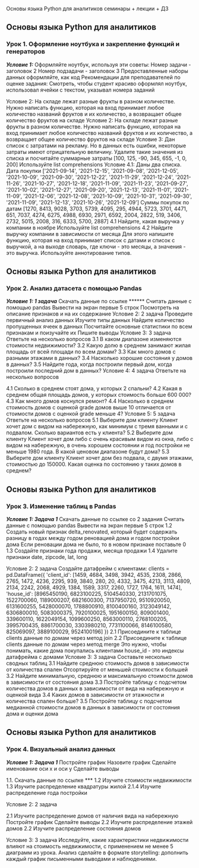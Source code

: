 Основы языка Python для аналитиков
семинары + лекции + ДЗ


## Основы языка Python для аналитиков
### Урок 1. Оформление ноутбука и закрепление функций и генераторов
***Условие 1:***
Оформляйте ноутбук, используя эти советы:
Номер задачи - заголовок 2
Номер подзадачи - заголовок 3
Предоставленные наборы данных оформляйте, как код
Рекомендации для преподавателей по оценке задания:
Смотреть, чтобы студент красиво оформлял ноутбук, использовал ячейки с текстом, указывал номера заданий

Условие 2:
На складе лежат разные фрукты в разном количестве.
Нужно написать функцию, которая на вход принимает любое количество названий фруктов и их количество, а возвращает общее количество фруктов на складе
Условие 2:
На складе лежат разные фрукты в разном количестве.
Нужно написать функцию, которая на вход принимает любое количество названий фруктов и их количество, а возвращает общее количество фруктов на складе
Условие 3:
Дан список с затратами на рекламу. Но в данных есть ошибки, некоторые затраты имеют отрицательную величину. Удалите такие значения из списка и посчитайте суммарные затраты
[100, 125, -90, 345, 655, -1, 0, 200]
Используйте list comprehensions
Условие 4.1:
Даны два списка.
Дата покупки
['2021-09-14', '2021-12-15', '2021-09-08', '2021-12-05', '2021-10-09', '2021-09-30', '2021-12-22', '2021-11-29', '2021-12-24', '2021-11-26', '2021-10-27', '2021-12-18', '2021-11-09', '2021-11-23', '2021-09-27', '2021-10-02', '2021-12-27', '2021-09-20', '2021-12-13', '2021-11-01', '2021-11-09', '2021-12-06', '2021-12-08', '2021-10-09', '2021-10-31', '2021-09-30', '2021-11-09', '2021-12-13', '2021-10-26', '2021-12-09']
Суммы покупок по датам
[1270, 8413, 9028, 3703, 5739, 4095, 295, 4944, 5723, 3701, 4471, 651, 7037, 4274, 6275, 4988, 6930, 2971, 6592, 2004, 2822, 519, 3406, 2732, 5015, 2008, 316, 6333, 5700, 2887]
4.1 Найдите, какая выручка у компании в ноябре
Используйте list comprehensions
4.2 Найдите выручку компании в зависимости от месяца
Для этого напишите функцию, которая на вход принимает список с датами и список с выручкой, а на выходе словарь, где ключи - это месяцы, а значения - это выручка.
Используйте аннотирование типов.

## Основы языка Python для аналитиков
### Урок 2. Анализ датасета с помощью Pandas
***Условие 1: 1 задача***
Скачать данные по ссылке ******
Считать данные с помощью pandas
Вывести на экран первые 5 строк
Посмотреть на описание признаков и на их содержание
Условие 2: 2 задача
Проведите первичный анализ данных
Изучите типы данных
Найдите количество пропущенных ячеек в данных
Посчитайте основные статистики по всем признакам и поизучайте их
Пишите выводы
Условие 3: 3 задача
Ответьте на несколько вопросов
3.1 В каком диапазоне изменяются стоимости недвижимости?
3.2 Какую долю в среднем занимают жилая площадь от всей площади по всем домам?
3.3 Как много домов с разными этажами в данных?
3.4 Насколько хорошие состояния у домов в данных?
3.5 Найдите года, когда построили первый дом, когда построили последний дом в данных?
Условие 4: 4 задача
Ответьте на несколько вопросов

4.1 Сколько в среднем стоят дома, у которых 2 спальни?
4.2 Какая в среднем общая площадь домов, у которых стоимость больше 600 000?
4.3 Как много домов коснулся ремонт?
4.4 Насколько в среднем стоимость домов с оценкой grade домов выше 10 отличается от стоимости домов с оценкой grade меньше 4?
Условие 5: 5 задача
Ответьте на несколько вопросов
5.1 Выберите дом клиенту
Клиент хочет дом с видом на набережную, как минимум с тремя ванными и с подвалом. Сколько вариантов есть у клиента?
5.2 Выберите дом клиенту
Клиент хочет дом либо с очень красивым видом из окна, либо с видом на набережную, в очень хорошем состоянии и год постройки не меньше 1980 года. В какой ценовом диапазоне будут дома?
5.3 Выберите дом клиенту
Клиент хочет дом без подвала, с двумя этажами, стоимостью до 150000. Какая оценка по состоянию у таких домов в среднем?


## Основы языка Python для аналитиков
### Урок 3. Изменение таблиц в Pandas
***Условие 1: Задача 1***
Скачать данные по ссылке со 2 задания
Считать данные с помощью pandas
Вывести на экран первые 5 строк
1.2 Создать новый признак delta_renovated, который будет содержать разницу в годах между годом реновацией дома и годом постройки дома
Если реновации дома не было, то в новом признаке поставьте 0
1.3 Создайте признаки года продажи, месяца продажи
1.4 Удалите признаки date, zipcode, lat, long

Условие 2: 2 задача
Создайте датафрейм с клиентами:
clients = pd.DataFrame({
'client_id': [1459, 4684, 3498, 3942, 4535, 2308, 2866, 2765, 1472, 4236, 2295,
939, 3840, 280, 20, 4332, 3475, 4213, 3113, 4809, 2134, 2242,
2068, 4929, 1384, 1589, 3317, 2260, 1727, 1764, 1611, 1474],
'house_id': [8965450190, 6823100225, 5104540330, 2131701075, 1522700060,
1189000207, 6821600300, 7137950720, 9510920050, 6131600255,
5428000070, 1788800910, 8100400160, 3123049142, 6306800010,
5083000375, 7920100025, 1951600150, 809001400, 339600110,
1622049154, 1099600250, 8563000110, 2768100205, 3995700435,
8861700030, 3303980210, 7731100066, 8146100580, 825069097,
3889100029, 9524100196]
})
2.1 Присоедините к таблице clients данные по домам через метод join
2.2 Присоедините к таблице clients данные по домам через метод merge
Это нужно, чтобы понимать, какие дома покупались клиентами
house_id - это индексы датафрейма с домами
Условие 3: 3 задача
Составьте несколько сводных таблиц
3.1 Найдите среднюю стоимость домов в зависимости от количества спален
Отсортируйте от меньшей стоимости к большей
3.2 Найдите минимальную, среднюю и максимальную стоимости домов в зависимости от состояния дома
3.3 Постройте таблицу с подсчетом количества домов в данных в зависимости от вида на набережную и оценкой вида
3.4 Каких домов в зависимости от этажности и количества спален больше?
3.5 Постройте таблицу с подсчетом медианной стоимости домов в данных в зависимости от состояния дома и оценки дома


## Основы языка Python для аналитиков
### Урок 4. Визуальный анализ данных
***Условие 1: Задача 1***
Постройте график
Назовите график
Сделайте именование оси x и оси y
Сделайте выводы

1.1. Скачать данные по ссылке ***
1.2 Изучите стоимости недвижимости
1.3 Изучите распределение квадратуры жилой
2.1.4 Изучите распределение года постройки

Условие 2: 2 задача

2.1 Изучите распределение домов от наличия вида на набережную
Постройте график
Сделайте выводы
2.2 Изучите распределение этажей домов
2.2 Изучите распределение состояния домов

Условие 3: 3 задача
Исследуйте, какие характеристики недвижимости влияют на стоимость недвижимости, с применением не менее 5 диаграмм из урока.
Анализ сделайте в формате storytelling: дополнить каждый график письменными выводами и наблюдениями.